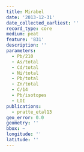 ```yaml
---
title: Mirabel
date: '2013-12-31'
date_collected_earliest: ''
record_type: core
medium: peat
feature: '831'
description: ''
parameters:
  - Pb/210
  - As/total
  - Cd/total
  - Ni/total
  - Pb/total
  - Zn/total
  - C/14
  - Pb/isotopes
  - LOI
publications:
  - pratte_etal13
geo_error: 0.0
geometry: ''
bbox: ~
longitude: ''
latitude: ''
---
```


